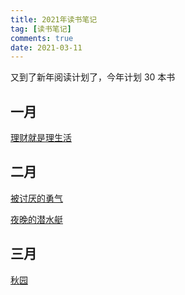 ```yaml
---
title: 2021年读书笔记
tag: [读书笔记]
comments: true
date: 2021-03-11
---
```




又到了新年阅读计划了，今年计划 30 本书


## 一月

[理财就是理生活](https://mp.weixin.qq.com/s/cOeCQjQmwvv53c4mRvNPGg)

## 二月

[被讨厌的勇气](https://www.yinxiang.com/everhub/note/95c00397-0383-4add-89cd-ad6437a3f72e)

[夜晚的潜水艇](https://www.yuque.com/taolee/uit3th/rvbzwg)

## 三月

[秋园](https://www.yuque.com/taolee/uit3th/vr0gur)